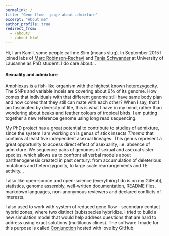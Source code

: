 ```yaml
---
permalink: /
title: "Gene flow - page about admixture"
excerpt: "About me"
author_profile: true
redirect_from:
  - /about/
  - /about.html
---
```


Hi, I am Kamil, some people call me Slim (means slug). In September 2015 I joined labs of [Marc Robinson-Rechavi](http://www.unil.ch/dee/home/menuinst/research/robinson-rechavi-group.html) and [Tanja Schwander](http://www.unil.ch/dee/home/menuinst/research/schwander-group.html) at University of Lausanne as PhD student. I do care about...

#### Sexuality and admixture

Amphioxus is a fish-like organism with the highest known heterozygocity. The SNPs and variable indels are covering about 9% of its genome. How comes that individuals with that different genome still have same body plan and how comes that they still can mate with each other? When I say, that I am fascinated by diversity of life, this is what I have in my mind, rather than wondering about beaks and feather colours of tropical birds. I am putting together a new reference genome using long read sequencing.

My PhD project has a great potential to contribute to studies of admixture, since the system I am working on is genus of stick insects _Timema_ that contains at least five independent asexual lineages. This genus represent a great opportunity to access direct effect of asexuality, i.e. absence of admixture. We sequence pairs of genomes of sexual and asexual sister species, which allows us to confront all verbal models about parthenogenesis created in past century: from accumulation of deleterious mutations and heterozygocity, to large scale rearrangements and TE activity…

I also like open-source and open-science (everything I do is on my GitHub), statistics, genome assembly, well-written documentation, README files, markdown languages, non-anonymous reviewers and declared conflicts of interests.

I also used to work with system of reduced gene flow - secondary contact hybrid zones, where two distinct (sub)species hybridize. I tried to build a new simulation model that would help address questions that are hard to address using exact solutions (multilocus clines). The software I made for this purpose is called [Conjunction](htpps://github.com/KamilSJaron/Conjunction) hosted with love by GitHub.
